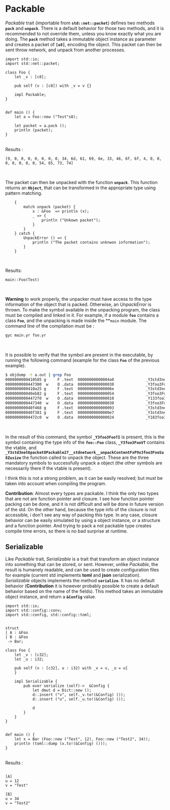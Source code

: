 # Packable

*Packable* trait (importable from **`std::net::packet`**) defines two
methods **`pack`** and **`unpack`**. There is a default behavior for
those two methods, and it is recommended to not override them, unless
you know exactly what you are doing. The **`pack`** method takes a
immutable object instance as parameter and creates a packet of
**`[u8]`**, encoding the object. This packet can then be sent throw
network, and unpack from another processes.

```ymir
import std::io;
import std::net::packet;

class Foo {
    let _v : [c8];
    
    pub self (v : [c8]) with _v = v {}
	
    impl Packable;
}


def main () {
    let a = Foo::new ("Test"s8);

    let packet = a.pack ();
    println (packet);
}
```

<br>
Results : 

```
[9, 0, 0, 0, 0, 0, 0, 0, 34, 6d, 61, 69, 6e, 33, 46, 6f, 6f, 4, 0, 0, 0, 0, 0, 0, 0, 54, 65, 73, 74]
```
<br>

The packet can then be unpacked with the function **`unpack`**. This
function returns an **`Object`**, that can be transformed in the
appropriate type using pattern matching.

```ymir
    {
        match unpack (packet) {
            x : &Foo  => println (x);
            _ => {
                println ("Unkown packet");
            }
        }
    } catch {
        UnpackError () => {
            println ("The packet contains unknwon information");
        }
    }
```
<br>

Results: 
```
main::Foo(Test)
```
<br>

**Warning** to work properly, the unpacker must have access to the
type information of the object that is packed. Otherwise, an
*UnpackError* is thrown. To make the symbol available in the unpacking
program, the class must be compiled and linked in it. For example, if
a module **`foo`** contains a class **`Foo`**, and the unpacking is
made inside the **`main` module. The command line of the compilation
must be : 

```bash
gyc main.yr foo.yr
```
<br>

It is possible to verify that the symbol are present in the
executable, by running the following command (example for the class
**`Foo`** of the previous example).

```bash
$ objdump -t a.out | grep Foo
0000000000410585 g     F .text	00000000000004a0              _Y3std3net6packet8Packable27__stdnetwork__unpackContentFxP9x3foo3FooSu8Zusize
0000000000447300  w    O .data	0000000000000030              _Y3foo3FooTI
0000000000410a25 g     F .text	000000000000006e              _Y3std3net6packet8Packable25__stdnetwork__packContentFP83foo3FooxP32x3std10collection3vec6VecNu83VecZv
000000000040eb82 g     F .text	0000000000000054              _Y3foo3Foo4selfFxP9x3foo3FooSc8ZxP9x3foo3Foo
00000000004472f0  w    O .data	0000000000000010              _Y133foo3Foo_nameCSTxSc32
0000000000447340  w    O .data	0000000000000030              _Y3foo3FooVT
000000000040f468 g     F .text	0000000000000093              _Y3std3net6packet8Packable4packFP83foo3FooxP32x3std10collection3vec6VecNu83VecZv
000000000040f381 g     F .text	00000000000000e7              _Y3std3net6packet8Packable4packFP83foo3FooZSu8
00000000004472c0  w    O .data	0000000000000024              _Y183foo3Foo_nameInnerCSTxA9c32
```
<br>

In the result of this command, the symbol **`_Y3foo3FooTI`** is
present, this is the symbol containing the type info of the
**`foo::Foo`** class, **`_Y3foo3FooVT`** contains the vtable, and
**`_Y3std3net6packet8Packable27__stdnetwork__unpackContentFxP9x3foo3FooSu8Zusize`**
the function called to unpack the object. These are the three
mandatory symbols to successfully unpack a object (the other symbols
are necessarily there if the vtable is present).

I think this is not a strong problem, as it can be easily resolved;
but must be taken into account when compiling the program.

**Contribution**: Almost every types are packable. I think the only
two types that are not are function pointer and closure. I see how
function pointer packing can be done, and it is not difficult and will
be done in future version of the std. On the other hand, because the
type info of the closure is not accessible, i don't see any way of
packing this type. In any case, closure behavior can be easily
simulated by using a object instance, or a structure and a function
pointer. And trying to pack a not packable type creates compile time
errors, so there is no bad surprise at runtime.


## Serializable

Like *Packable* trait, *Serializable* is a trait that transform an
object instance into something that can be stored, or sent. However,
unlike *Packable*, the result is humanely readable, and can be used to
create configuration files for example (current std implements
**toml** and **json** serialization). *Serializable* objects
implements the method **`serialize`**. It has no default behavior
(**Contribution** it is however probably possible to create a default
behavior based on the name of the fields). This method takes an
immutable object instance, and return a **`&Config`** value.

```ymir
import std::io;
import std::config::conv;
import std::config, std::config::toml;


struct
| A : &Foo
| B : &Foo
 -> Bar;

class Foo {
    let _v : [c32];
    let _u : i32;
    
    pub self (v : [c32], u : i32) with _v = v, _u = u{
    }

    impl Serializable {
        pub over serialize (self)->  &Config {
            let dmut d = Dict::new ();
            d:.insert ("v", self._v.to!(&Config) ());
            d:.insert ("u", self._u.to!(&Config) ());

            d
        }
    }
}


def main () {
    let x = Bar (Foo::new ("Test", 12), Foo::new ("Test2", 34));	
    println (toml::dump (x.to!(&Config) ()));
}
```

<br>
Results : 

```

[A]
u = 12
v = "Test"

[B]
u = 34
v = "Test2"

```
